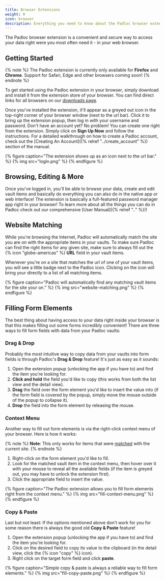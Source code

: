```yaml
---
title: Browser Extensions
weight: 9
icon: browser
description: Everything you need to know about the Padloc browser extensions.
---
```


The Padloc browser extension is a convenient and secure way to access your data
right were you most often need it - in your web browser.

## Getting Started

{% note %} The Padloc extension is currently only available for **Firefox** and
**Chrome**. Support for Safari, Edge and other browsers coming soon!
{% endnote %}

To get started using the Padloc extension in your browser, simply download and
install it from the extension store of your browser. You can find direct links
for all browsers on our [downloads page](/downloads#browser-extensions).

Once you've installed the extension, it'll appear as a greyed out icon in the
top-right corner of your browser window (next to the url bar). Click it to bring
up the extension popup, then log in with your username and password. Don't have
an account yet? No problem! You can create one right from the extension. Simply
click on **Sign Up Now** and follow the instructions. For a detailed walkthrough
on how to create a Padloc account, check out the [Creating An
Account]({% relref "../create_account" %}) section of the manual.

{% figure caption="The extension shows up as an icon next to the url bar." %}
{% img src="login.png" %} {% endfigure %}

## Browsing, Editing & More

Once you've logged in, you'll be able to browse your data, create and edit vault
items and basically do everything you can also do in the native app or web
interface! The extension is basically a full-featured password manager app right
in your browser! To learn more about all the things you can do in Padloc check
out our comprehensive [User Manual]({% relref ".." %})!

## Website Matching

While you're browsing the Internet, Padloc will automatically match the site you
are on with the appropriate items in your vaults. To make sure Padloc can find
the right items for any given site, make sure to always fill out the {%
icon "globe-americas" %} **URL** field in your vault items.

Whenever you're on a site that matches the url of one of your vault items, you
will see a little badge next to the Padloc icon. Clicking on the icon will bring
your directly to a list of all matching items.

{% figure caption="Padloc will automatically find any matching vault items for the site your on." %}
{% img src="website-matching.png" %} {% endfigure %}

## Filling Form Elements

The best thing about having access to your data right inside your browser is
that this makes filling out some forms incredibly convenient! There are three
ways to fill form fields with data from your Padloc vaults:

### Drag & Drop

Probably the most intuitive way to copy data from your vaults into form fields
is through Padloc's **Drag & Drop** feature! It's just as easy as it sounds:

1. Open the extension popup (unlocking the app if you have to) and find the item
   you're looking for.
2. **Click and hold** the field you'd like to copy (this works from both the
   list view and the detail view).
3. **Drag** the field over the form element you'd like to insert the value into
   (if the form field is covered by the popup, simply move the mouse outside of
   the popup to collapse it).
4. **Drop** the field into the form element by releasing the mouse.

### Context Menu

Another way to fill out form elements is via the right-click context menu of
your browser. Here is how it works:

{% note %} **Note**: This only works for items that were
[matched](#website-matching) with the current site. {% endnote %}

1. Right-click on the form element you'd like to fill.
2. Look for the matched vault item in the context menu, then hover over it with
   your mouse to reveal all the available fields (if the item is greyed out, you
   may have to unlock the extension first).
3. Click the appropriate field to insert the value.

{% figure caption="The Padloc extension allows you to fill form elements right from the context menu." %}
{% img src="fill-context-menu.png" %} {% endfigure %}

### Copy & Paste

Last but not least: If the options mentioned above don't work for you for some
reason there is always the good old **Copy & Paste** feature!

1. Open the extension popup (unlocking the app if you have to) and find the item
   you're looking for.
2. Click on the desired field to copy its value to the clipboard (in the detail
   view, click the {% icon "copy" %} icon).
3. Right click on the target form field and click **paste**.

{% figure caption="Simple copy & paste is always a reliable way to fill form elements." %}
{% img src="fill-copy-paste.png" %} {% endfigure %}
